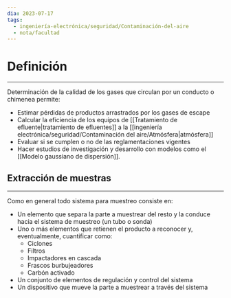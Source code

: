 ```yaml
---
dia: 2023-07-17
tags:
  - ingeniería-electrónica/seguridad/Contaminación-del-aire
  - nota/facultad
---
```

# Definición
---
Determinación de la calidad de los gases que circulan por un conducto o chimenea permite:
* Estimar pérdidas de productos arrastrados por los gases de escape
* Calcular la eficiencia de los equipos de [[Tratamiento de efluente|tratamiento de efluentes]] a la [[ingeniería electrónica/seguridad/Contaminación del aire/Atmósfera|atmósfera]]
* Evaluar si se cumplen o no de las reglamentaciones vigentes
* Hacer estudios de investigación y desarrollo con modelos como el [[Modelo gaussiano de dispersión]].

## Extracción de muestras
---
Como en general todo sistema para muestreo consiste en:
* Un elemento que separa la parte a muestrear del resto y la conduce hacia el sistema de muestreo (un tubo o sonda)
* Uno o más elementos que retienen el producto a reconocer y, eventualmente, cuantificar como:
	* Ciclones
	* Filtros
	* Impactadores en cascada
	* Frascos burbujeadores
	* Carbón activado
* Un conjunto de elementos de regulación y control del sistema
* Un dispositivo que mueve la parte a muestrear a través del sistema